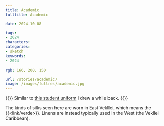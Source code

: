 ```yaml
---
title: Academic
fulltitle: Academic

date: 2024-10-08

tags:
- 2024
characters:
categories:
- sketch
keywords:
- 2024

rgb: 166, 200, 150

url: /stories/academic/
image: /images/fullres/academic.jpg
---
```

{{<note caption>}}
Similar to [this student uniform](/stories/levant/) I drew a while back.
{{</note>}}

The kinds of silks seen here are worn in East Vekllei, which means the {{<link/verde>}}. Linens are instead typically used in the West (the Vekllei Caribbean).